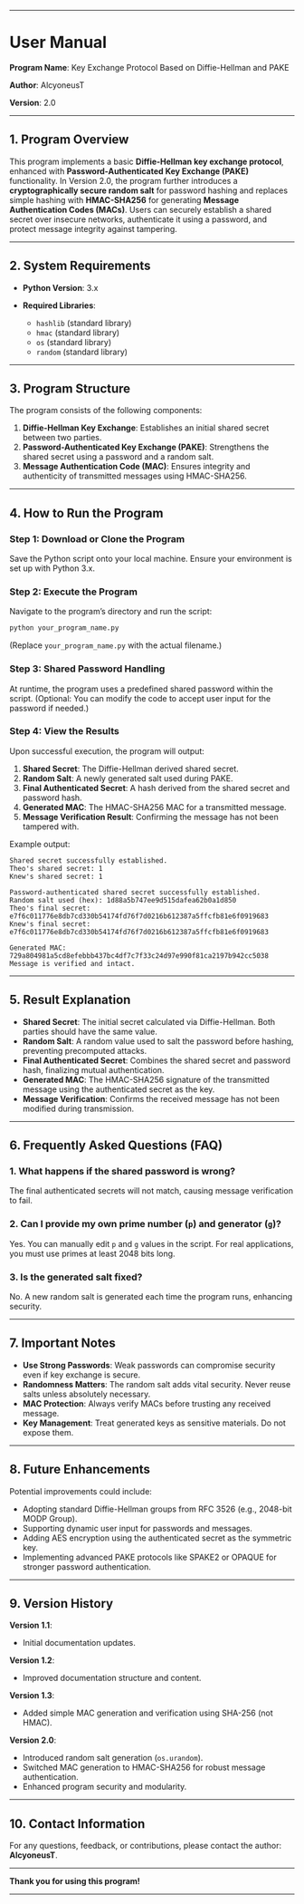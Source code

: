 
---

# User Manual

**Program Name**: Key Exchange Protocol Based on Diffie-Hellman and PAKE

**Author**: AlcyoneusT

**Version**: 2.0

---

## 1. Program Overview

This program implements a basic **Diffie-Hellman key exchange protocol**, enhanced with **Password-Authenticated Key Exchange (PAKE)** functionality.
In Version 2.0, the program further introduces a **cryptographically secure random salt** for password hashing and replaces simple hashing with **HMAC-SHA256** for generating **Message Authentication Codes (MACs)**.
Users can securely establish a shared secret over insecure networks, authenticate it using a password, and protect message integrity against tampering.

---

## 2. System Requirements

* **Python Version**: 3.x
* **Required Libraries**:

  * `hashlib` (standard library)
  * `hmac` (standard library)
  * `os` (standard library)
  * `random` (standard library)

---

## 3. Program Structure

The program consists of the following components:

1. **Diffie-Hellman Key Exchange**: Establishes an initial shared secret between two parties.
2. **Password-Authenticated Key Exchange (PAKE)**: Strengthens the shared secret using a password and a random salt.
3. **Message Authentication Code (MAC)**: Ensures integrity and authenticity of transmitted messages using HMAC-SHA256.

---

## 4. How to Run the Program

### Step 1: Download or Clone the Program

Save the Python script onto your local machine. Ensure your environment is set up with Python 3.x.

### Step 2: Execute the Program

Navigate to the program’s directory and run the script:

```bash
python your_program_name.py
```

(Replace `your_program_name.py` with the actual filename.)

### Step 3: Shared Password Handling

At runtime, the program uses a predefined shared password within the script.
(Optional: You can modify the code to accept user input for the password if needed.)

### Step 4: View the Results

Upon successful execution, the program will output:

1. **Shared Secret**: The Diffie-Hellman derived shared secret.
2. **Random Salt**: A newly generated salt used during PAKE.
3. **Final Authenticated Secret**: A hash derived from the shared secret and password hash.
4. **Generated MAC**: The HMAC-SHA256 MAC for a transmitted message.
5. **Message Verification Result**: Confirming the message has not been tampered with.

Example output:

```plaintext
Shared secret successfully established.
Theo's shared secret: 1
Knew's shared secret: 1

Password-authenticated shared secret successfully established.
Random salt used (hex): 1d88a5b747ee9d515dafea62b0a1d850
Theo's final secret: e7f6c011776e8db7cd330b54174fd76f7d0216b612387a5ffcfb81e6f0919683
Knew's final secret: e7f6c011776e8db7cd330b54174fd76f7d0216b612387a5ffcfb81e6f0919683

Generated MAC: 729a804981a5cd8efebbb437bc4df7c7f33c24d97e990f81ca2197b942cc5038
Message is verified and intact.
```

---

## 5. Result Explanation

* **Shared Secret**: The initial secret calculated via Diffie-Hellman. Both parties should have the same value.
* **Random Salt**: A random value used to salt the password before hashing, preventing precomputed attacks.
* **Final Authenticated Secret**: Combines the shared secret and password hash, finalizing mutual authentication.
* **Generated MAC**: The HMAC-SHA256 signature of the transmitted message using the authenticated secret as the key.
* **Message Verification**: Confirms the received message has not been modified during transmission.

---

## 6. Frequently Asked Questions (FAQ)

### 1. What happens if the shared password is wrong?

The final authenticated secrets will not match, causing message verification to fail.

### 2. Can I provide my own prime number (`p`) and generator (`g`)?

Yes. You can manually edit `p` and `g` values in the script.
For real applications, you must use primes at least 2048 bits long.

### 3. Is the generated salt fixed?

No. A new random salt is generated each time the program runs, enhancing security.

---

## 7. Important Notes

* **Use Strong Passwords**: Weak passwords can compromise security even if key exchange is secure.
* **Randomness Matters**: The random salt adds vital security. Never reuse salts unless absolutely necessary.
* **MAC Protection**: Always verify MACs before trusting any received message.
* **Key Management**: Treat generated keys as sensitive materials. Do not expose them.

---

## 8. Future Enhancements

Potential improvements could include:

* Adopting standard Diffie-Hellman groups from RFC 3526 (e.g., 2048-bit MODP Group).
* Supporting dynamic user input for passwords and messages.
* Adding AES encryption using the authenticated secret as the symmetric key.
* Implementing advanced PAKE protocols like SPAKE2 or OPAQUE for stronger password authentication.

---

## 9. Version History

**Version 1.1**:

* Initial documentation updates.

**Version 1.2**:

* Improved documentation structure and content.

**Version 1.3**:

* Added simple MAC generation and verification using SHA-256 (not HMAC).

**Version 2.0**:

* Introduced random salt generation (`os.urandom`).
* Switched MAC generation to HMAC-SHA256 for robust message authentication.
* Enhanced program security and modularity.

---

## 10. Contact Information

For any questions, feedback, or contributions, please contact the author: **AlcyoneusT**.

---

**Thank you for using this program!**

---